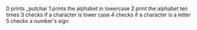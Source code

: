 0 prints _putchar
1 prints the alphabet in lowercase
2 print the alphabet ten times
3 checks if a character is lower case
4 checks if a character is a letter
5 checks a number's sign
